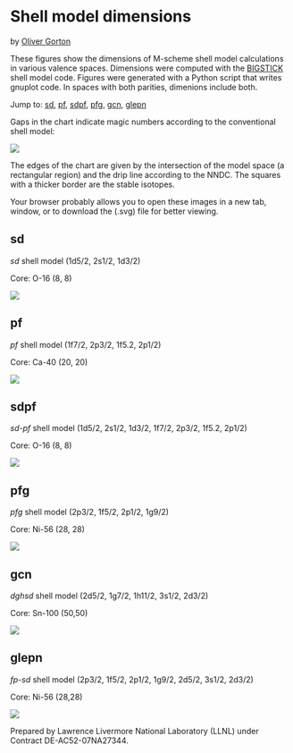 # Shell model dimensions

by [Oliver Gorton](index.html)

These figures show the dimensions of M-scheme shell model calculations in
various valence spaces. Dimensions were computed with the
[BIGSTICK](https://github.com/cwjsdsu/BigstickPublick) shell model code.
Figures were generated with a Python script that writes gnuplot code.  In
spaces with both parities, dimenions include both.

Jump to: [sd](#sd), [pf](#pf), [sdpf](#sdpf), [pfg](#pfg), [gcn](#gcn), [glepn](#glepn)

Gaps in the chart indicate magic numbers according to the conventional shell model:

<img src='charts/shell_model.svg' id="chart"/>

The edges of the chart are given by the intersection of the model space (a
rectangular region) and the drip line according to the NNDC. The squares with a
thicker border are the stable isotopes.

Your browser probably allows you to open these images in a new tab, window, or
to download the (.svg) file for better viewing.


## sd
*sd* shell model (1d5/2, 2s1/2, 1d3/2)

Core: O-16 (8, 8)

<img src='charts/sd.svg' id="chart"/>

## pf

*pf* shell model (1f7/2, 2p3/2, 1f5.2, 2p1/2)

Core: Ca-40 (20, 20)

<img src='charts/pf.svg' id="chart"/>

## sdpf

*sd-pf* shell model (1d5/2, 2s1/2, 1d3/2, 1f7/2, 2p3/2, 1f5.2, 2p1/2)

Core: O-16 (8, 8)

<img src='charts/sdpf.svg' id="chart"/>

## pfg

*pfg* shell model (2p3/2, 1f5/2, 2p1/2, 1g9/2)

Core: Ni-56 (28, 28)

<img src='charts/pfg.svg' id="chart"/>

## gcn

*dghsd* shell model (2d5/2, 1g7/2, 1h11/2, 3s1/2, 2d3/2)

Core: Sn-100 (50,50)

<img src='charts/gcn.svg' id="chart"/>

## glepn

*fp-sd* shell model (2p3/2, 1f5/2, 2p1/2, 1g9/2, 2d5/2, 3s1/2, 2d3/2)

Core: Ni-56 (28,28)

<img src='charts/glepn.svg' id="chart"/>

Prepared by Lawrence Livermore National Laboratory (LLNL) under Contract
DE-AC52-07NA27344.

